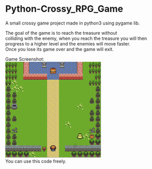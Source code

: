 # Python-Crossy_RPG_Game
A small crossy game project made in python3 using pygame lib.  

The goal of the game is to reach the treasure without  
colliding with the enemy, when you reach the treasure you will then  
progress to a higher level and the enemies will move faster.  
Once you lose its game over and the game will exit.  

Game Screenshot:  
<img src="https://github.com/itayspay2/Python-Crossy_RPG_Game/blob/master/Crossy_RPG_Game/Basics/Crossy.PNG" width="300" height="300">  
You can use this code freely.
